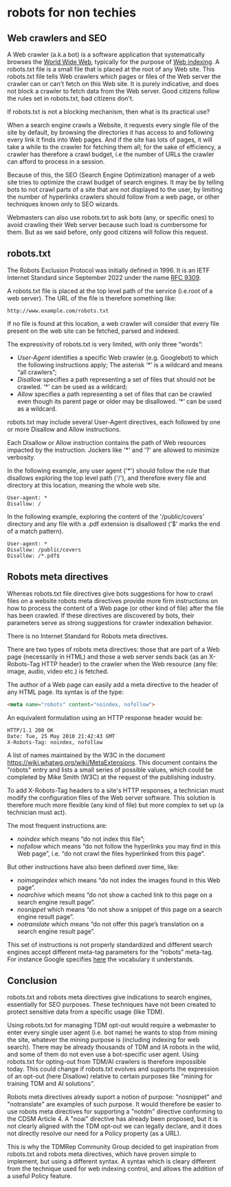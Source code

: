 # robots for non techies

## Web crawlers and SEO

A Web crawler (a.k.a bot)  is a software application that systematically browses the [World Wide Web](https://en.wikipedia.org/wiki/World_Wide_Web), typically for the purpose of [Web indexing](https://en.wikipedia.org/wiki/Web_indexing). A robots.txt file is a small file that is placed at the root of any Web site. This robots.txt file tells Web crawlers which pages or files of the Web server the crawler can or can't fetch on this Web site. It is purely indicative, and does not block a crawler to fetch data from the Web server. Good citizens follow the rules set in robots.txt, bad citizens don't. 

If robots.txt is not a blocking mechanism, then what is its practical use? 

When a search engine crawls a Website, it requests every single file of the site by default, by browsing the directories it has access to and following every link it finds into Web pages. And if the site has lots of pages, it will take a while to the crawler for fetching them all; for the sake of efficiency, a crawler has therefore a crawl budget, i.e the number of URLs the crawler can afford to process in a session.

Because of this, the SEO (Search Engine Optimization) manager of a web site tries to optimize the crawl budget of search engines. It may be by telling bots to not crawl parts of a site that are not displayed to the user, by limiting the number of hyperlinks crawlers should follow from a web page, or other techniques known only to SEO wizards.

Webmasters can also use robots.txt to ask bots (any, or specific ones) to avoid crawling their Web server because such load is cumbersome for them. But as we said before, only good citizens will follow this request.  

## robots.txt 

The Robots Exclusion Protocol was initially defined in 1996. It is an IETF Internet Standard since September 2022 under the name [RFC 9309](https://datatracker.ietf.org/doc/html/rfc9309). 

A robots.txt file is placed at the top level path of the service (i.e.root of a web server). The URL of the file is therefore something like: 

```
http://www.example.com/robots.txt
```

If no file is found at this location, a web crawler will consider that every file present on the web site can be fetched, parsed and indexed. 

The expressivity of robots.txt is very limited, with only three “words”:

- *User-Agent* identifies a specific Web crawler (e.g. Googlebot) to which the following instructions apply; The asterisk ‘*’ is a wildcard and means “all crawlers”;
- *Disallow* specifies a path representing a set of files that should not be crawled. ‘*’ can be used as a wildcard;
- *Allow* specifies a path representing a set of files that can be crawled even though its parent page or older may be disallowed. ‘*’ can be used as a wildcard.

robots.txt may include several User-Agent directives, each followed by one or more Disallow and Allow instructions.

Each Disallow or Allow instruction contains the path of Web resources impacted by the instruction. Jockers like '*' and '?' are allowed to minimize verbosity.

In the following example, any user agent ('*') should follow the rule that disallows exploring the top level path ('/'), and therefore every file and directory at this location, meaning the whole web site.

```
User-agent: *
Disallow: /
```

In the following example, exploring the content of the '/public/covers' directory and any file with a .pdf extension is disallowed ('$' marks the end of a match pattern).

```
User-agent: *
Disallow: /public/covers
Disallow: /*.pdf$
```


## Robots meta directives 

Whereas robots.txt file directives give bots suggestions for how to crawl files on a website robots meta directives provide more firm instructions on how to process the content of a Web page (or other kind of file) after the file has been crawled. If these directives are discovered by bots, their parameters serve as strong suggestions for crawler indexation behavior. 

There is no Internet Standard for Robots meta directives. 

There are two types of robots meta directives: those that are part of a Web page (necessarily in HTML) and those a web server sends back (as an X-Robots-Tag HTTP header) to the crawler when the Web resource (any file: image, audio, video etc.) is fetched. 

The author of a Web page can easily add a meta directive to the header of any HTML page. Its syntax is of the type:

``` html
<meta name="robots" content="noindex, nofollow">
```

An equivalent formulation using an HTTP response header would be:

``` http
HTTP/1.1 200 OK
Date: Tue, 25 May 2010 21:42:43 GMT
X-Robots-Tag: noindex, nofollow
```

A list of <meta> names maintained by the W3C in the document https://wiki.whatwg.org/wiki/MetaExtensions. This document contains the "robots" entry and lists a small series of possible values, which could be completed by Mike Smith (W3C) at the request of the publishing industry.

To add X-Robots-Tag headers to a site's HTTP responses, a technician must modify the configuration files of the Web server software. This solution is therefore much more flexible (any kind of file) but more complex to set up (a technician must act). 

The most frequent instructions are:

- *noindex* which means “do not index this file”;
- *nofollow* which means “do not follow the hyperlinks you may find in this Web page”, i.e. “do not crawl the files hyperlinked from this page”.

But other instructions have also been defined over time, like: 

- *noimageindex* which means “do not index the images found in this Web page”. 
- *noarchive* which means “do not show a cached link to this page on a search engine result page”.
- *nosnippet* which means “do not show a snippet of this page on a search engine result page”.
- *notranslate* which means “do not offer this page’s translation on a search engine result page”.

This set of instructions is not properly standardized and different search engines accept different meta-tag parameters for the “robots” meta-tag. For instance Google specifies [here](https://developers.google.com/search/reference/robots_meta_tag) the vocabulary it understands.

## Conclusion

robots.txt and robots meta directives give indications to search engines, essentially for SEO purposes. These techniques have not been created to protect sensitive data from a specific usage (like TDM).

Using robots.txt for managing TDM opt-out would require a webmaster to enter every single user agent (i.e. bot name) he wants to stop from mining the site, whatever the mining purpose is (including indexing for web search). There may be already thousands of TDM and IA robots in the wild, and some of them do not even use a bot-specific user agent. Using robots.txt for opting-out from TDM/AI crawlers is therefore impossible today. This could change if robots.txt evolves and supports the expression of an opt-out (here Disallow) relative to certain purposes like "mining for training TDM and AI solutions". 

Robots meta directives  already suport a notion of purpose: "nosnippet" and "notranslate" are examples of such purpose. It would therefore be easier to use robots meta directives for supporting a "notdm" directive conforming to the CDSM Article 4. A "noai" directive has already been proposed, but it is not clearly aligned with the TDM opt-out we can legally declare, and it does not directly resolve our need for a Policy property (as a URL). 

This is why the TDMRep Community Group decided to get inspiration from robots.txt and robots meta directives, which have proven simple to implement, but using a different syntax. A syntax which is cleary different from the technique used for web indexing control, and allows the addition of a useful Policy feature. 

